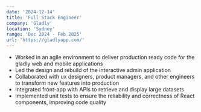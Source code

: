 ```yaml
---
date: '2024-12-14'
title: 'Full Stack Engineer'
company: 'Gladly'
location: 'Sydney'
range: 'Dec 2024 - Feb 2025'
url: 'https://gladlyapp.com/'
---
```


- Worked in an agile environment to deliver production ready code for the gladly web and mobile applications
- Led the design and rebuild of the interactive admin application
- Collaborated with ux designers, product managers, and other engineers to transform new features into production
- Integrated front-app with APIs to retrieve and display large datasets
- Implemented unit tests to ensure the reliability and correctness of React components, improving code quality
